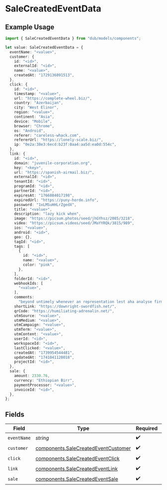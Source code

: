 # SaleCreatedEventData

## Example Usage

```typescript
import { SaleCreatedEventData } from "dub/models/components";

let value: SaleCreatedEventData = {
  eventName: "<value>",
  customer: {
    id: "<id>",
    externalId: "<id>",
    name: "<value>",
    createdAt: "1729136891513",
  },
  click: {
    id: "<id>",
    timestamp: "<value>",
    url: "https://complete-wheel.biz/",
    country: "Azerbaijan",
    city: "West Elinor",
    region: "<value>",
    continent: "Asia",
    device: "Mobile",
    browser: "Chrome",
    os: "Android",
    referer: "careless-whack.com",
    refererUrl: "https://lonely-scale.biz/",
    ip: "0e2a:38e3:6ecd:b23f:0aa4:aa5d:ea0d:554c",
  },
  link: {
    id: "<id>",
    domain: "juvenile-corporation.org",
    key: "<key>",
    url: "https://spanish-airmail.biz/",
    externalId: "<id>",
    tenantId: "<id>",
    programId: "<id>",
    partnerId: "<id>",
    expiresAt: "1766884017198",
    expiredUrl: "https://puny-horde.info",
    password: "1xLMSuHHLrZgedX",
    title: "<value>",
    description: "lazy kick when",
    image: "https://picsum.photos/seed/jhGYhsz/2085/3218",
    video: "https://picsum.videos/seed/JMaYYRQk/3815/989",
    ios: "<value>",
    android: "<id>",
    geo: {},
    tagId: "<id>",
    tags: [
      {
        id: "<id>",
        name: "<value>",
        color: "pink",
      },
    ],
    folderId: "<id>",
    webhookIds: [
      "<value>",
    ],
    comments:
      "beyond untimely whenever an representation lest aha analyse firm than given jealously perky if defiantly reassemble information adrenalin convalesce",
    shortLink: "https://downright-swordfish.net/",
    qrCode: "https://humiliating-adrenalin.net/",
    utmSource: "<value>",
    utmMedium: "<value>",
    utmCampaign: "<value>",
    utmTerm: "<value>",
    utmContent: "<value>",
    userId: "<id>",
    workspaceId: "<id>",
    lastClicked: "<value>",
    createdAt: "1739954544481",
    updatedAt: "1741041120018",
    projectId: "<id>",
  },
  sale: {
    amount: 2330.76,
    currency: "Ethiopian Birr",
    paymentProcessor: "<value>",
    invoiceId: "<id>",
  },
};
```

## Fields

| Field                                                                                      | Type                                                                                       | Required                                                                                   | Description                                                                                |
| ------------------------------------------------------------------------------------------ | ------------------------------------------------------------------------------------------ | ------------------------------------------------------------------------------------------ | ------------------------------------------------------------------------------------------ |
| `eventName`                                                                                | *string*                                                                                   | :heavy_check_mark:                                                                         | N/A                                                                                        |
| `customer`                                                                                 | [components.SaleCreatedEventCustomer](../../models/components/salecreatedeventcustomer.md) | :heavy_check_mark:                                                                         | N/A                                                                                        |
| `click`                                                                                    | [components.SaleCreatedEventClick](../../models/components/salecreatedeventclick.md)       | :heavy_check_mark:                                                                         | N/A                                                                                        |
| `link`                                                                                     | [components.SaleCreatedEventLink](../../models/components/salecreatedeventlink.md)         | :heavy_check_mark:                                                                         | N/A                                                                                        |
| `sale`                                                                                     | [components.SaleCreatedEventSale](../../models/components/salecreatedeventsale.md)         | :heavy_check_mark:                                                                         | N/A                                                                                        |